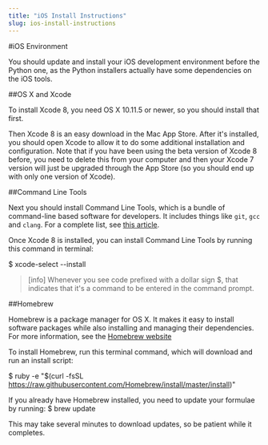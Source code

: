 ```yaml
---
title: "iOS Install Instructions"
slug: ios-install-instructions
---
```


#iOS Environment

You should update and install your iOS development environment before the Python one, as the Python installers actually have some dependencies on the iOS tools.

##OS X and Xcode

To install Xcode 8, you need OS X 10.11.5 or newer, so you should install that first.

Then Xcode 8 is an easy download in the Mac App Store. After it's installed, you should open Xcode to allow it to do some additional installation and configuration. Note that if you have been using the beta version of Xcode 8 before, you need to delete this from your computer and then your Xcode 7 version will just be upgraded through the App Store (so you should end up with only one version of Xcode). 

##Command Line Tools

Next you should install Command Line Tools, which is a bundle of command-line based software for developers. It includes things like `git`, `gcc` and `clang`. For a complete list, see [this article](http://osxdaily.com/2014/02/12/install-command-line-tools-mac-os-x/).

Once Xcode 8 is installed, you can install Command Line Tools by running this command in terminal:

  $ xcode-select --install

> [info]
> Whenever you see code prefixed with a dollar sign $, that indicates that it's a command to be entered in the command prompt.

##Homebrew

Homebrew is a package manager for OS X. It makes it easy to install software packages while also installing and managing their dependencies. For more information, see the [Homebrew website](http://brew.sh/)

To install Homebrew, run this terminal command, which will download and run an install script:

  $ ruby -e "$(curl -fsSL https://raw.githubusercontent.com/Homebrew/install/master/install)"

If you already have Homebrew installed, you need to update your formulae by running:
  $ brew update

This may take several minutes to download updates, so be patient while it completes.

